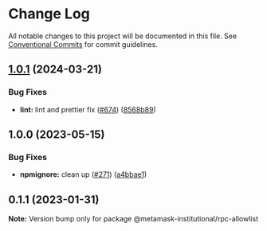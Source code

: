 # Change Log

All notable changes to this project will be documented in this file.
See [Conventional Commits](https://conventionalcommits.org) for commit guidelines.

## [1.0.1](https://github.com/consensys-vertical-apps/metamask-institutional/compare/rpc-allowlist-v1.0.0...rpc-allowlist-v1.0.1) (2024-03-21)


### Bug Fixes

* **lint:** lint and prettier fix ([#674](https://github.com/consensys-vertical-apps/metamask-institutional/issues/674)) ([8568b89](https://github.com/consensys-vertical-apps/metamask-institutional/commit/8568b89408f8b12e3a9cedd4f4fb4bb47a930106))

## 1.0.0 (2023-05-15)


### Bug Fixes

* **npmignore:** clean up ([#271](https://github.com/consensys-vertical-apps/metamask-institutional/issues/271)) ([a4bbae1](https://github.com/consensys-vertical-apps/metamask-institutional/commit/a4bbae1887ef3cead82b58bd2ec14fbfcd40f662))

## 0.1.1 (2023-01-31)

**Note:** Version bump only for package @metamask-institutional/rpc-allowlist
